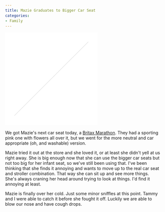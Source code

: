 ```yaml
---
title: Mazie Graduates to Bigger Car Seat
categories:
- Family
---
```


![britax-marathon](/assets/posts/2006/britax-marathon.jpg)


We got Mazie's next car seat today, a [Britax Marathon](http://www.britaxusa.com/products.cfm?action=ShowProduct&pro_id=7C71C785-4FBA-422D-83DC419B3D5B8213). They had a sporting pink one with flowers all over it, but we went for the more neutral and car appropriate (oh, and washable) version.

Mazie tried it out at the store and she loved it, or at least she didn't yell at us right away. She is big enough now that she can use the bigger car seats but not too big for her infant seat, so we've still been using that. I've been thinking that she finds it annoying and wants to move up to the real car seat and stroller combination. That way she can sit up and see more things. She's always craning her head around trying to look at things. I'd find it annoying at least.

Mazie is finally over her cold. Just some minor sniffles at this point. Tammy and I were able to catch it before she fought it off. Luckily we are able to blow our nose and have cough drops.
